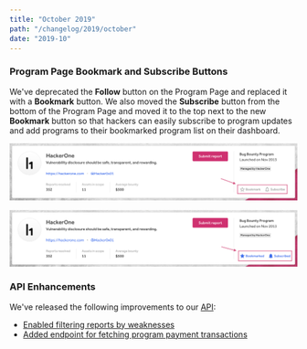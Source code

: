 ```yaml
---
title: "October 2019"
path: "/changelog/2019/october"
date: "2019-10"
---
```


### Program Page Bookmark and Subscribe Buttons
We've deprecated the **Follow** button on the Program Page and replaced it with a **Bookmark** button. We also moved the **Subscribe** button from the bottom of the Program Page and moved it to the top next to the new **Bookmark** button so that hackers can easily subscribe to program updates and add programs to their bookmarked program list on their dashboard.   

 ![unchecked buttons](./images/oct_2019_bookmark_subscribe_button_1.png)

 ![checked buttons](./images/oct_2019_bookmark_subscribe_button_2.png)

### API Enhancements
We've released the following improvements to our [API](https://api.hackerone.com/#introduction):
* [Enabled filtering reports by weaknesses](https://api.hackerone.com/#reports-get-all-reports)
* [Added endpoint for fetching program payment transactions](https://api.hackerone.com/#programs-get-payment-transactions)
